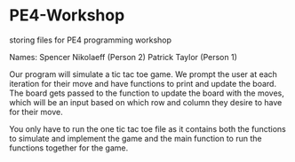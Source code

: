 # PE4-Workshop
storing files for PE4 programming workshop 

Names:
Spencer Nikolaeff (Person 2)
Patrick Taylor (Person 1)

Our program will simulate a tic tac toe game. We prompt the user at each iteration for their move and have functions to print and update the board. The board gets passed to the function to update the board with the moves, which will be an input based on which row and column they desire to have for their move.

You only have to run the one tic tac toe file as it contains both the functions to simulate and implement the game and the main function to run the functions together for the game.
